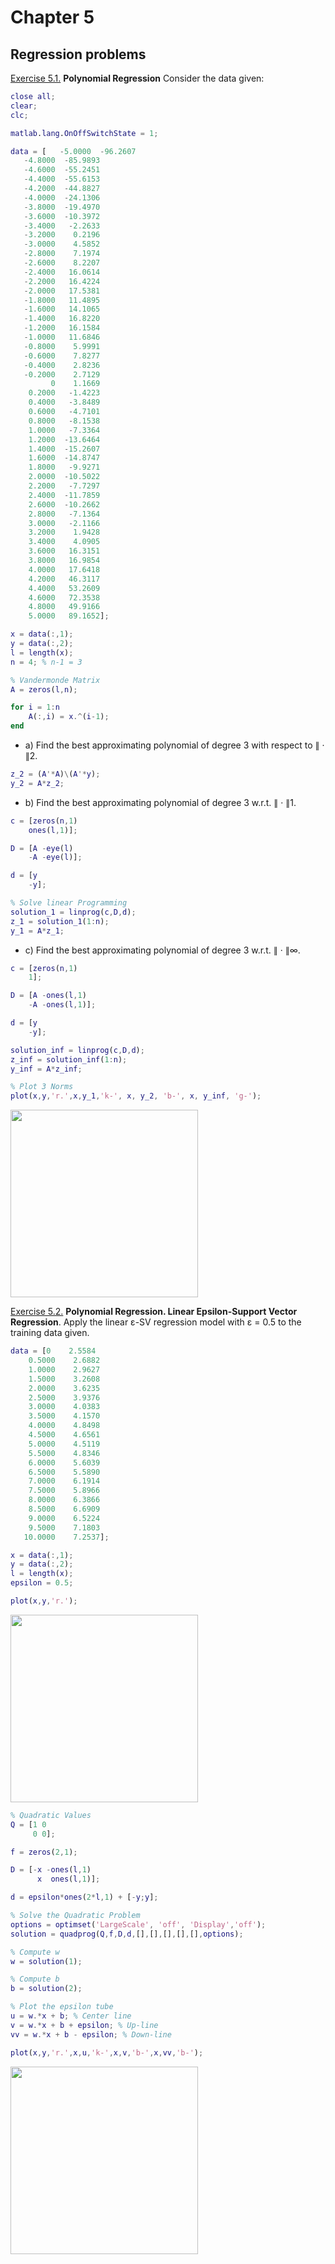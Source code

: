 # Chapter 5

## Regression problems

[Exercise 5.1.](https://github.com/MarshaGomez/Optimization-Matlab-Exams/blob/master/Practice/Chapter%204/Exercise_5_1.mlx) **Polynomial Regression** 
Consider the data given:

````matlab
close all;
clear;
clc;

matlab.lang.OnOffSwitchState = 1;

data = [   -5.0000  -96.2607 
   -4.8000  -85.9893
   -4.6000  -55.2451
   -4.4000  -55.6153
   -4.2000  -44.8827
   -4.0000  -24.1306
   -3.8000  -19.4970
   -3.6000  -10.3972
   -3.4000   -2.2633
   -3.2000    0.2196
   -3.0000    4.5852
   -2.8000    7.1974
   -2.6000    8.2207
   -2.4000   16.0614
   -2.2000   16.4224
   -2.0000   17.5381
   -1.8000   11.4895
   -1.6000   14.1065
   -1.4000   16.8220
   -1.2000   16.1584
   -1.0000   11.6846
   -0.8000    5.9991
   -0.6000    7.8277
   -0.4000    2.8236
   -0.2000    2.7129
         0    1.1669
    0.2000   -1.4223
    0.4000   -3.8489
    0.6000   -4.7101
    0.8000   -8.1538
    1.0000   -7.3364
    1.2000  -13.6464
    1.4000  -15.2607
    1.6000  -14.8747
    1.8000   -9.9271
    2.0000  -10.5022
    2.2000   -7.7297
    2.4000  -11.7859
    2.6000  -10.2662
    2.8000   -7.1364
    3.0000   -2.1166
    3.2000    1.9428
    3.4000    4.0905
    3.6000   16.3151
    3.8000   16.9854
    4.0000   17.6418
    4.2000   46.3117
    4.4000   53.2609
    4.6000   72.3538
    4.8000   49.9166
    5.0000   89.1652];

x = data(:,1);
y = data(:,2);
l = length(x);
n = 4; % n-1 = 3 

% Vandermonde Matrix
A = zeros(l,n);

for i = 1:n
    A(:,i) = x.^(i-1);
end
````

* a) Find the best approximating polynomial of degree 3 with respect to ∥ · ∥2.

````matlab
z_2 = (A'*A)\(A'*y);
y_2 = A*z_2;
````

* b) Find the best approximating polynomial of degree 3 w.r.t. ∥ · ∥1.

````matlab
c = [zeros(n,1)
    ones(l,1)];

D = [A -eye(l)
    -A -eye(l)];

d = [y
    -y];

% Solve linear Programming
solution_1 = linprog(c,D,d);
z_1 = solution_1(1:n);
y_1 = A*z_1;
````

* c) Find the best approximating polynomial of degree 3 w.r.t. ∥ · ∥∞.

````matlab
c = [zeros(n,1)
    1];

D = [A -ones(l,1)
    -A -ones(l,1)];

d = [y
    -y];

solution_inf = linprog(c,D,d);
z_inf = solution_inf(1:n);
y_inf = A*z_inf;
````

````matlab
% Plot 3 Norms
plot(x,y,'r.',x,y_1,'k-', x, y_2, 'b-', x, y_inf, 'g-');
````

<img src="https://github.com/MarshaGomez/Optimization-Matlab-Exams/blob/master/Practice/img/Chapter_5_1_1.png" width="300" height="300" />

[Exercise 5.2.](https://github.com/MarshaGomez/Optimization-Matlab-Exams/blob/master/Practice/Chapter%204/Exercise_5_2.mlx) **Polynomial Regression. Linear Epsilon-Support Vector Regression**. Apply the linear ε-SV regression model with ε = 0.5 to the training
data given.

````matlab
data = [0    2.5584
    0.5000    2.6882
    1.0000    2.9627
    1.5000    3.2608
    2.0000    3.6235
    2.5000    3.9376
    3.0000    4.0383
    3.5000    4.1570
    4.0000    4.8498
    4.5000    4.6561
    5.0000    4.5119
    5.5000    4.8346
    6.0000    5.6039
    6.5000    5.5890
    7.0000    6.1914
    7.5000    5.8966
    8.0000    6.3866
    8.5000    6.6909
    9.0000    6.5224
    9.5000    7.1803
   10.0000    7.2537];

x = data(:,1);
y = data(:,2);
l = length(x);
epsilon = 0.5;

plot(x,y,'r.');
````
<img src="https://github.com/MarshaGomez/Optimization-Matlab-Exams/blob/master/Practice/img/Chapter_5_2_1.png" width="300" height="300" />


````matlab
% Quadratic Values
Q = [1 0 
     0 0];

f = zeros(2,1);

D = [-x -ones(l,1)
      x  ones(l,1)];

d = epsilon*ones(2*l,1) + [-y;y];

% Solve the Quadratic Problem
options = optimset('LargeScale', 'off', 'Display','off');
solution = quadprog(Q,f,D,d,[],[],[],[],[],options);

% Compute w
w = solution(1);

% Compute b
b = solution(2);

% Plot the epsilon tube
u = w.*x + b; % Center line
v = w.*x + b + epsilon; % Up-line
vv = w.*x + b - epsilon; % Down-line

plot(x,y,'r.',x,u,'k-',x,v,'b-',x,vv,'b-');
````
<img src="https://github.com/MarshaGomez/Optimization-Matlab-Exams/blob/master/Practice/img/Chapter_5_2_2.png" width="300" height="300" />


